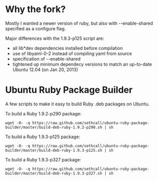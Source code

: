 Why the fork?
=============
Mostly I wanted a newer version of ruby, but also with --enable-shared specified as a configure flag.

Major differences with the 1.9.3-p125 script are:
* all lib*dev dependencies installed before compilation
* use of libyaml-0-2 instead of compiling yaml from source
* specification of --enable-shared
* tightened up minimum dependecy versions to match an up-to-date Ubuntu 12.04 (on Jan 20, 2013)

Ubuntu Ruby Package Builder
===========================

A few scripts to make it easy to build Ruby .deb packages on Ubuntu.

To build a Ruby 1.9.2-p290 package:

    wget -O- -q https://raw.github.com/sethcall/ubuntu-ruby-package-builder/master/build-deb-ruby-1.9.2-p290.sh | sh
    
To build a Ruby 1.9.3-p125 package:

    wget -O- -q https://raw.github.com/sethcall/ubuntu-ruby-package-builder/master/build-deb-ruby-1.9.3-p125.sh | sh

To build a Ruby 1.9.3-p327 package:

    wget -O- -q https://raw.github.com/sethcall/ubuntu-ruby-package-builder/master/build-deb-ruby-1.9.3-p327.sh | sh
